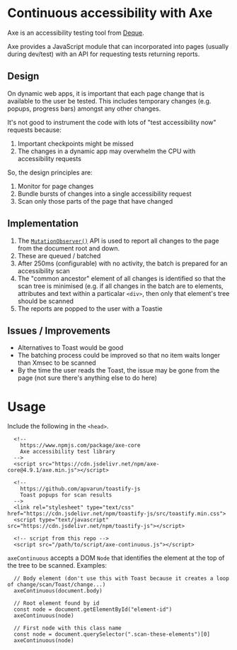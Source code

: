 # Continuous accessibility with Axe

Axe is an accessibility testing tool from [Deque](https://www.deque.com/axe/devtools/).

Axe provides a JavaScript module that can incorporated into pages (usually during dev/test) with an API for requesting tests returning reports.

## Design 

On dynamic web apps, it is important that each page change that is available to the user be tested. This includes temporary changes (e.g. popups, progress bars) amongst any other changes.

It's not good to instrument the code with lots of "test accessibility now" requests because:

1. Important checkpoints might be missed
2. The changes in a dynamic app may overwhelm the CPU with accessibility requests

So, the design principles are:

1. Monitor for page changes
2. Bundle bursts of changes into a single accessibility request
3. Scan only those parts of the page that have changed

## Implementation

1. The [`MutationObserver()`](https://developer.mozilla.org/en-US/docs/Web/API/MutationObserver) API is used to report all changes to the page from the document root and down.
2. These are queued / batched
3. After 250ms (configurable) with no activity, the batch is prepared for an accessibility scan
4. The "common ancestor" element of all changes is identified so that the scan tree is minimised (e.g. if all changes in the batch are to elements, attributes and text within a particalar `<div>`, then only that element's tree should be scanned
5. The reports are popped to the user with a Toastie

## Issues / Improvements

* Alternatives to Toast would be good
* The batching process could be improved so that no item waits longer than Xmsec to be scanned
* By the time the user reads the Toast, the issue may be gone from the page (not sure there's anything else to do here)

# Usage

Include the following in the `<head>`.  

```
  <!--
    https://www.npmjs.com/package/axe-core
    Axe accessibility test library
  -->
  <script src="https://cdn.jsdelivr.net/npm/axe-core@4.9.1/axe.min.js"></script>

  <!--
    https://github.com/apvarun/toastify-js
    Toast popups for scan results
  -->
  <link rel="stylesheet" type="text/css" href="https://cdn.jsdelivr.net/npm/toastify-js/src/toastify.min.css">
  <script type="text/javascript" src="https://cdn.jsdelivr.net/npm/toastify-js"></script>

  <!-- script from this repo -->
  <script src="/path/to/script/axe-continuous.js"></script>
```

`axeContinuous` accepts a DOM `Node` that identifies the element at the top of the tree to be scanned. Examples:

```
  // Body element (don't use this with Toast because it creates a loop of change/scan/Toast/change...)
  axeContinuous(document.body)

  // Root element found by id
  const node = document.getElementById("element-id")
  axeContinuous(node)

  // First node with this class name
  const node = document.querySelector(".scan-these-elements")[0]
  axeContinuous(node)
```
